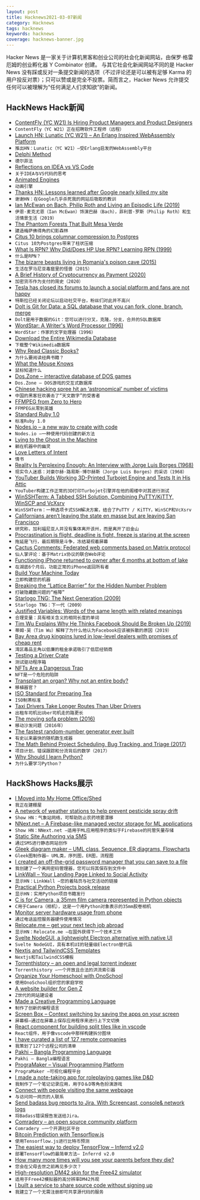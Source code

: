 ```yaml
---
layout: post
title: Hacknews2021-03-07新闻
category: Hacknews
tags: hacknews
keywords: hacknews
coverage: hacknews-banner.jpg
---
```


Hacker News 是一家关于计算机黑客和创业公司的社会化新闻网站，由保罗·格雷厄姆的创业孵化器 Y Combinator 创建。
与其它社会化新闻网站不同的是 Hacker News 没有踩或反对一条提交新闻的选项（不过评论还是可以被有足够 Karma 的用户投反对票）；只可以赞或是完全不投票。简而言之，Hacker News 允许提交任何可以被理解为“任何满足人们求知欲”的新闻。

## HackNews Hack新闻


- [ContentFly (YC W21) Is Hiring Product Managers and Product Designers](https://contentfly.com/company)
- `ContentFly（YC W21）正在招聘软件工程师（远程）`
- [Launch HN: Lunatic (YC W21) – An Erlang Inspired WebAssembly Platform](item?id=26367029)
- `推出HN：Lunatic（YC W21）–受Erlang启发的WebAssembly平台`
- [Delphi Method](https://en.wikipedia.org/wiki/Delphi_method)
- `德尔菲法`
- [Reflections on IDEA vs VS Code](https://archive.vn/nNdT1)
- `关于IDEA与VS代码的思考`
- [Animated Engines](http://animatedengines.com/)
- `动画引擎`
- [Thanks HN: Lessons learned after Google nearly killed my site](https://www.uploader.win/blog/)
- `谢谢HN：在Google几乎杀死我的网站后吸取的教训`
- [Ian McEwan on Bach, Philip Roth and Living an Episodic Life (2019)](https://lithub.com/ian-mcewan-on-bach-philip-roth-and-living-an-episodic-life/)
- `伊恩·麦克尤恩（Ian McEwan）饰演巴赫（Bach），菲利普·罗斯（Philip Roth）和生活情景生活（2019）`
- [The Phantom Forests That Built Mesa Verde](https://www.sapiens.org/column/curiosities/mesa-verde-ancestral-puebloan/)
- `建造梅萨佛得角的幻影森林`
- [Citus 10 brings columnar compression to Postgres](https://www.citusdata.com/blog/2021/03/06/citus-10-columnar-compression-for-postgres/)
- `Citus 10为Postgres带来了柱状压缩`
- [What Is RPN? Why Did/Does HP Use RPN? Learning RPN (1999)](https://www.hpmuseum.org/rpn.htm)
- `什么是RPN？`
- [The bizarre beasts living in Romania's poison cave (2015)](http://www.bbc.co.uk/earth/story/20150904-the-bizarre-beasts-living-in-romanias-poison-cave)
- `生活在罗马尼亚毒窟里的怪兽（2015）`
- [A Brief History of Cryptocurrency as Payment (2020)](https://www.bakkt.com/blog/consumer/a-brief-history-of-cryptocurrency-as-payment)
- `加密货币作为支付的简史（2020）`
- [Tesla has closed its forums to launch a social platform and fans are not happy](https://techcrunch.com/2021/03/05/tesla-has-closed-its-forums-to-launch-a-social-platform-and-fans-are-not-happy/)
- `特斯拉已经关闭论坛以启动社交平台，粉丝们对此并不高兴`
- [Dolt is Git for Data: a SQL database that you can fork, clone, branch, merge](https://github.com/dolthub/dolt#dolt)
- `Dolt是用于数据的Git：您可以进行分叉，克隆，分支，合并的SQL数据库`
- [WordStar: A Writer's Word Processor (1996)](http://sfwriter.com/wordstar.htm)
- `WordStar：作家的文字处理器（1996）`
- [Download the Entire Wikimedia Database](https://dumps.wikimedia.org/)
- `下载整个Wikimedia数据库`
- [Why Read Classic Books?](https://literaryforge.blog/2021/03/03/why-read-classic-books/)
- `为什么要阅读经典书籍？`
- [What the Mouse Knows](https://simonsarris.substack.com/p/what-the-mouse-knows)
- `鼠标知道什么`
- [Dos.Zone – interactive database of DOS games](http://dos.zone)
- `Dos.Zone – DOS游戏的交互式数据库`
- [Chinese hacking spree hit an ‘astronomical’ number of victims](https://www.wired.com/story/china-microsoft-exchange-server-hack-victims/)
- `中国的黑客狂欢袭击了“天文数字”的受害者`
- [FFMPEG from Zero to Hero](https://ffmpegfromzerotohero.com/)
- `FFMPEG从零到英雄`
- [Standard Ruby 1.0](https://blog.testdouble.com/posts/2021-03-04-announcing-standard-ruby-1.0/)
- `标准Ruby 1.0`
- [Nodes.io – a new way to create with code](https://nodes.io/)
- `Nodes.io –一种使用代码创建的新方法`
- [Lying to the Ghost in the Machine](http://www.antipope.org/charlie/blog-static/2021/03/lying-to-the-ghost-in-the-mach.html)
- `躺在机器中的幽灵`
- [Love Letters of Intent](https://launchfirst.substack.com/p/love-letters-of-intent)
- `情书`
- [Reality Is Perplexing Enough: An Interview with Jorge Luis Borges (1968)](https://www.commonwealmagazine.org/interview-jorge-luis-borges)
- `现实令人迷惑：对豪尔赫·路易斯·博尔赫斯（Jorge Luis Borges）的采访（1968）`
- [YouTuber Builds Working 3D-Printed Turbojet Engine and Tests It in His Attic](https://www.thedrive.com/news/39624/youtuber-builds-working-3d-printed-turbojet-engine-and-tests-it-in-his-attic)
- `YouTuber构建工作正常的3D打印Turbojet引擎并在他的阁楼中对其进行测试`
- [WinSSHTerm: A Tabbed SSH Solution, Combining PuTTY/KiTTY, WinSCP and VcXsrv](https://winsshterm.blogspot.com/)
- `WinSSHTerm：一种选项卡式SSH解决方案，结合了PuTTY / KiTTY，WinSCP和VcXsrv`
- [Californians aren’t leaving the state en masse but are leaving San Francisco](https://www.latimes.com/california/story/2021-03-04/california-exodus-san-francisco-migration)
- `研究称，加利福尼亚人并没有集体离开该州，而是离开了旧金山`
- [Procrastination is flight, deadline is fight, freeze is staring at the screen](https://pmigdal.medium.com/dont-fight-flight-or-freeze-your-body-and-emotions-96f5aa30b299)
- `拖延是飞行，最后期限是斗争，冻结凝视着屏幕`
- [Cactus Comments: Federated web comments based on Matrix protocol](https://cactus.chat/)
- `仙人掌评论：基于Matrix协议的联合Web评论`
- [Functioning iPhone returned to owner after 6 months at bottom of lake](https://www.cbc.ca/news/canada/british-columbia/cell-phone-recovered-from-harrison-lake-1.5937753?cmp=rss)
- `在湖底6个月后，功能正常的iPhone返回所有者`
- [Build Your Machine Today](https://vention.io)
- `立即构建您的机器`
- [Breaking the “Lattice Barrier” for the Hidden Number Problem](https://eprint.iacr.org/2020/1540)
- `打破隐藏数问题的“格障”`
- [Starlogo TNG: The Next Generation (2009)](http://web.mit.edu/mitstep/projects/starlogo-tng.html)
- `Starlogo TNG：下一代（2009）`
- [Justified Variables: Words of the same length with related meanings](https://github.com/timvieira/justified-variables)
- `合理变量：具有相关含义的相同长度的单词`
- [Tim Wu Explains Why He Thinks Facebook Should Be Broken Up (2019)](https://www.wired.com/story/tim-wu-explains-why-facebook-broken-up/)
- `蒂姆·吴（Tim Wu）解释了为什么他认为Facebook应该被拆散的原因（2019）`
- [Bay Area drug kingpins lured in low-level dealers with promises of cheap rent](https://www.eastbaytimes.com/2020/03/12/in-the-midst-of-housing-shortage-bay-area-drug-kingpins-lured-in-low-level-dealers-with-promises-of-cheap-rent-feds-say/)
- `湾区毒品主角以低廉的租金承诺吸引了低层经销商`
- [Testing a Driver Crate](https://ferrous-systems.com/blog/test-driver-crate/)
- `测试驱动程序箱`
- [NFTs Are a Dangerous Trap](https://seths.blog/2021/03/nfts-are-a-dangerous-trap/)
- `NFT是一个危险的陷阱`
- [Transplant an organ? Why not an entire body?](https://www.washingtonpost.com/outlook/transplant-an-organ-why-not-an-entire-body/2021/03/04/ae55bf54-64b4-11eb-8c64-9595888caa15_story.html)
- `移植器官？`
- [ISO Standard for Preparing Tea](https://en.wikipedia.org/wiki/ISO_3103)
- `ISO制茶标准`
- [Taxi Drivers Take Longer Routes Than Uber Drivers](https://pubsonline.informs.org/doi/abs/10.1287/mnsc.2020.3721)
- `出租车司机比Uber司机走的路更长`
- [The moving sofa problem (2016)](https://www.math.ucdavis.edu/~romik/movingsofa/)
- `移动沙发问题（2016年）`
- [The fastest random-number generator ever built](https://www.nature.com/articles/d41586-021-00562-6)
- `有史以来最快的随机数生成器`
- [The Math Behind Project Scheduling, Bug Tracking, and Triage (2017)](https://apenwarr.ca/log/?m=201712)
- `项目计划，错误跟踪和分流背后的数学（2017）`
- [Why Should I learn Python?](https://usemynotes.com/why-should-i-learn-python/)
- `为什么要学习Python？`


## HackShows Hacks展示

- [ I Moved into My Home Office/Shed](https://aaronfrancis.com/shedquarters)
- `我正在建棚屋`
- [ A network of weather stations to help prevent pesticide spray drift](https://cotl.com.au/launch.html)
- `Show HN：气象站网络，可帮助防止农药喷雾漂移`
- [ NNext.net – A Firebase-like managed vector storage for ML applications](item?id=26324850)
- `Show HN：NNext.net –适用于ML应用程序的类似于Firebase的托管矢量存储`
- [ Static Site Authoring via SMS](https://phasedust.com/)
- `通过SMS进行静态网站创作`
- [ Gleek diagram maker – UML class, Sequence, ER diagrams, Flowcharts](https://www.gleek.io)
- `Gleek图制作器– UML类，序列图，ER图，流程图`
- [ I created an off-the-grid password manager that you can save to a file](https://www.passpilot.com/)
- `我创建了一个离网密码管理器，您可以将其保存到文件中`
- [ LinkWall – Your Landing Page Linked to Social Activity](https://linkwall.me)
- `显示HN：LinkWall –您的着陆页与社交活动的链接`
- [ Practical Python Projects book release](https://practicalpython.yasoob.me)
- `显示HN：实用Python项目书籍发行`
- [ C is for Camera, a 35mm film camera represented in Python objects](https://github.com/evildmp/C-is-for-Camera)
- `C用于Camera（相机），这是一个用Python对象表示的35mm胶卷相机`
- [ Monitor server hardware usage from phone](https://github.com/lab-ml/labml/blob/master/guides/hardware_monitoring.md)
- `通过电话监控服务器硬件使用情况`
- [ Relocate.me – get your next tech job abroad](https://relocate.me)
- `显示HN：Relocate.me –在国外获得下一个技术工作`
- [ Svelte NodeGUI, a lightweight Electron alternative with native UI](https://github.com/nodegui/svelte-nodegui)
- `Svelte NodeGUI，具有本机UI的轻量级Electron替代品`
- [ Nextjs and TailwindCSS Templates](https://nextails.com/)
- `Nextjs和TailwindCSS模板`
- [ Torrenthistory – an open and legal torrent indexer](https://torrenthistory.org/)
- `Torrenthistory –一个开放且合法的洪流索引器`
- [ Organize Your Homeschool with OnoSchool](https://www.onoschool.com)
- `使用OnoSchool组织您的家庭学校`
- [ A website builder for Gen Z](https://straw.page?utm)
- `Z世代的网站建设者`
- [ Made a Creative Programming Language](https://superstrings.substack.com/)
- `制作了创新的编程语言`
- [ Screen Box – Context switching by saving the apps on your screen](https://screenbox.app)
- `屏幕框–通过在屏幕上保存应用程序来进行上下文切换`
- [ React component for building split tiles like in vscode](https://github.com/DevbookHQ/splitter)
- `React组件，用于像vscode中那样构建拆分图块`
- [ I have curated a list of 127 remote companies](item?id=26367279)
- `我策划了127个远程公司的清单`
- [ Pakhi – Bangla Programming Language](https://github.com/Shafin098/pakhi-bhasha)
- `Pakhi – Bangla编程语言`
- [ PrograMaker – Visual Programming Platform](https://programaker.com/about)
- `PrograMaker –可视化编程平台`
- [ I made a note-taking app for roleplaying games like D&D](https://www.critical-notes.com)
- `我制作了一个笔记记录应用，用于D＆D等角色扮演游戏`
- [ Connect with people visiting the same webpage](https://chrome.google.com/webstore/detail/anywyse/gfohefaikkfjlddgdigfpjhijljmneik)
- `与访问同一网页的人联系`
- [ Send badass bug reports to Jira. With Screencast, console& network logs](https://disbug.io/?ref=hn)
- `将Badass错误报告发送给Jira。`
- [ Comradery – an open source community platform](https://comradery.com/)
- `Comradery –一个开源社区平台`
- [ Bitcoin Prediction with Tensorflow.js](https://bitcoinpredict.ai/)
- `使用Tensorflow.js进行比特币预测`
- [ The easiest way to deploy TensorFlow – Inferrd v2.0](https://inferrd.com/#v2)
- `部署TensorFlow的最简单方法– Inferrd v2.0`
- [ How many more times will you see your parents before they die?](https://parents.surge.sh/)
- `您会在父母去世之前再见多少次？`
- [ High-resolution DM42 skin for the Free42 simulator](https://github.com/StreakyCobra/dm42-skin)
- `适用于Free42模拟器的高分辨率DM42外观`
- [ I built a service to share source code without signing up](https://harigami.net)
- `我建立了一个无需注册即可共享源代码的服务`

